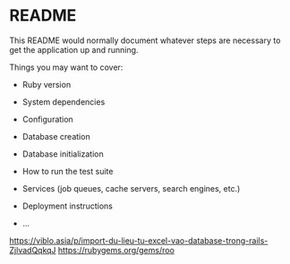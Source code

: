 # README

This README would normally document whatever steps are necessary to get the
application up and running.

Things you may want to cover:

* Ruby version

* System dependencies

* Configuration

* Database creation

* Database initialization

* How to run the test suite

* Services (job queues, cache servers, search engines, etc.)

* Deployment instructions

* ...

https://viblo.asia/p/import-du-lieu-tu-excel-vao-database-trong-rails-ZjlvadQqkqJ
https://rubygems.org/gems/roo
